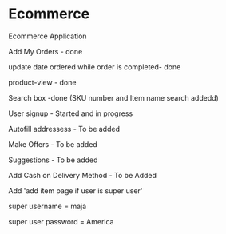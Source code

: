 # Ecommerce
Ecommerce Application

Add My Orders - done

update date ordered while order is completed- done

product-view - done

Search box -done (SKU number and Item name search addedd)


User signup - Started and in progress

Autofill addressess - To be added

Make Offers - To be added

Suggestions - To be added

Add Cash on Delivery Method - To be Added

Add 'add item page if user is super user' 

super username = maja

super user password = America

